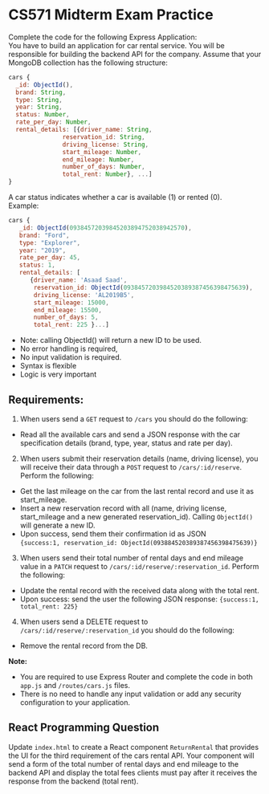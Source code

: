 # CS571 Midterm Exam Practice

Complete the code for the following Express Application:  
You have to build an application for car rental service. You will be responsible for building the backend API for the company. 
Assume that your MongoDB collection has the following structure: 
```javascript
cars { 
  _id: ObjectId(),  
  brand: String,  
  type: String,  
  year: String, 
  status: Number, 
  rate_per_day: Number, 
  rental_details: [{driver_name: String,  
               reservation_id: String, 
               driving_license: String, 
               start_mileage: Number,  
               end_mileage: Number, 
               number_of_days: Number,   
               total_rent: Number}, ...] 
} 
```
A car status indicates whether a car is available (1) or rented (0).   
Example: 
```javascript
cars {
   _id: ObjectId(09384572039845203894752038942570), 
   brand: "Ford", 
   type: "Explorer", 
   year: "2019", 
   rate_per_day: 45, 
   status: 1, 
   rental_details: [
      {driver_name: 'Asaad Saad', 
       reservation_id: ObjectId(0938457203984520389387456398475639), 
       driving_license: 'AL2019B5', 
       start_mileage: 15000, 
       end_mileage: 15500, 
       number_of_days: 5,
       total_rent: 225 }...] 
```
* Note: calling ObjectId() will return a new ID to be used.
* No error handling is required, 
* No input validation is required.
* Syntax is flexible
* Logic is very important


## Requirements: 
1. When users send a `GET` request to `/cars` you should do the following: 
  * Read all the available cars and send a JSON response with the car specification details (brand, type, year, status and rate per day). 
2. When users submit their reservation details (name, driving license), you will receive their data through a `POST` request to `/cars/:id/reserve`. Perform the following: 
  * Get the last mileage on the car from the last rental record and use it as start_mileage. 
  * Insert a new reservation record with all (name, driving license, start_mileage and a new generated reservation_id). Calling `ObjectId()` will generate a new ID.
  * Upon success, send them their confirmation id as JSON  
`{success:1, reservation_id: ObjectId(093884520389387456398475639)} `
3. When users send their total number of rental days and end mileage value in a `PATCH` request to `/cars/:id/reserve/:reservation_id`. Perform the following: 
  * Update the rental record with the received data along with the total rent. 
  * Upon success: send the user the following JSON response: 
`{success:1, total_rent: 225}`
4. When users send a DELETE request to `/cars/:id/reserve/:reservation_id`  you should do the following: 
  * Remove the rental record from the DB. 

**Note:**
* You are required to use Express Router and complete the code in both `app.js` and `/routes/cars.js` files. 
* There is no need to handle any input validation or add any security configuration to your application. 
  
  
## React Programming Question
Update `index.html` to create a React component `ReturnRental` that provides the UI for the third requirement of the cars rental API. Your component will send a form of the total number of rental days and end mileage to the backend API and display the total fees clients must pay after it receives the response from the backend (total rent).
